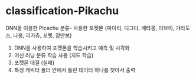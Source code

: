 # classification-Pikachu
DNN을 이용한 Picachu 분류- 사용한 포켓몬 {파이리, 디그다, 메타몽, 이브이, 갸라도스, 나옹, 피카츄, 꼬렛, 잠만보}
1. DNN을 사용하여 포켓몬을 학습시키고 예측 및 시각화
2. 머신 러닝 분류 학습 사용 (지도 학습)
3. 포켓몬 대결 (실패)
4. 특정 캐릭터 폴더 안에서 틀린 데이터 하나를 찾아서 출력

